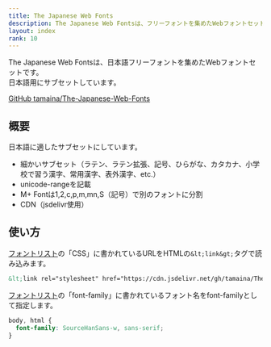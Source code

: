 ```yaml
---
title: The Japanese Web Fonts
description: The Japanese Web Fontsは、フリーフォントを集めたWebフォントセットです。
layout: index
rank: 10
---
```

The Japanese Web Fontsは、日本語フリーフォントを集めたWebフォントセットです。  
日本語用にサブセットしています。

[GitHub tamaina/The-Japanese-Web-Fonts](https://github.com/tamaina/The-Japanese-Web-Fonts)

## 概要
日本語に適したサブセットにしています。

- 細かいサブセット（ラテン、ラテン拡張、記号、ひらがな、カタカナ、小学校で習う漢字、常用漢字、表外漢字、etc.）
- unicode-rangeを記載
- M+ Fontは1,2,c,p,m,mn,S（記号）で別のフォントに分割
- CDN（jsdelivr使用）

## 使い方

[フォントリスト](fonts/)の「CSS」に書かれているURLをHTMLの`&lt;link&gt;`タグで読み込みます。

```html
&lt;link rel="stylesheet" href="https://cdn.jsdelivr.net/gh/tamaina/The-Japanese-Web-Fonts@v7.0.2/dist/SourceHanSans/SourceHanSans.css"&gt;
```

[フォントリスト](fonts/)の「font-family」に書かれているフォント名をfont-familyとして指定します。

```css
body, html {
  font-family: SourceHanSans-w, sans-serif;
}
```
